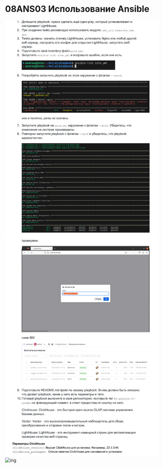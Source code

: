 # 08ANS03 Использование Ansible

![ing](https://github.com/AzarnoyKir/08ANS03/blob/2a34756942a85f479252c08e34b82d99b44ce152/img/47ac2-0.png)
![ing](https://github.com/AzarnoyKir/08ANS03/blob/2a34756942a85f479252c08e34b82d99b44ce152/img/47ac2-1.png)
![ing](https://github.com/AzarnoyKir/08ANS03/blob/2a34756942a85f479252c08e34b82d99b44ce152/img/47ac2-3.png)
